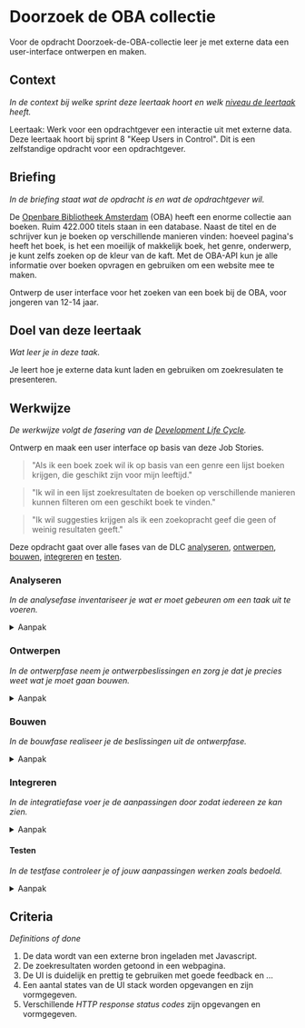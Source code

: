 # Doorzoek de OBA collectie

Voor de opdracht Doorzoek-de-OBA-collectie leer je met externe data een user-interface ontwerpen en maken. 

## Context
*In de context bij welke sprint deze leertaak hoort en welk [niveau de leertaak](https://github.com/fdnd/documents/blob/master/Bijlage%2006%20Didactiek%20en%20toetsing.md#leertaken) heeft.*

Leertaak: Werk voor een opdrachtgever een interactie uit met externe data. Deze leertaak hoort bij sprint 8 "Keep Users in Control". Dit is een zelfstandige opdracht voor een opdrachtgever.

## Briefing
*In de briefing staat wat de opdracht is en wat de opdrachtgever wil.*

De [Openbare Bibliotheek Amsterdam](https://www.oba.nl) (OBA) heeft een enorme collectie aan boeken. Ruim 422.000 titels staan in een database. Naast de titel en de schrijver kun je boeken op verschillende manieren vinden: hoeveel pagina's heeft het boek, is het een moeilijk of makkelijk boek, het genre, onderwerp, je kunt zelfs zoeken op de kleur van de kaft. Met de OBA-API kun je alle informatie over boeken opvragen en gebruiken om een website mee te maken.

Ontwerp de user interface voor het zoeken van een boek bij de OBA, voor jongeren van 12-14 jaar.

## Doel van deze leertaak
*Wat leer je in deze taak.*

Je leert hoe je externe data kunt laden en gebruiken om zoekresulaten te presenteren.

## Werkwijze
*De werkwijze volgt de fasering van de [Development Life Cycle](https://github.com/fdnd/documents/blob/master/Bijlage%2006%20Didactiek%20en%20toetsing.md#development-life-cycle).*

Ontwerp en maak een user interface op basis van deze Job Stories.

> "Als ik een boek zoek wil ik op basis van een genre een lijst boeken krijgen, die geschikt zijn voor mijn leeftijd."

> "Ik wil in een lijst zoekresultaten de boeken op verschillende manieren kunnen filteren om een geschikt boek te vinden."

> "Ik wil suggesties krijgen als ik een zoekopracht geef die geen of weinig resultaten geeft."

Deze opdracht gaat over alle fases van de DLC [analyseren](#analyseren), [ontwerpen](#ontwerpen), [bouwen](#bouwen), [integreren](#integreren) en [testen](#testen).

### Analyseren
*In de analysefase inventariseer je wat er moet gebeuren om een taak uit te voeren.* 

<details>
<summary>Aanpak</summary>
1. Pas de breifing/debrief toe zoals je geleerd hebt.
2. Onderzoek de doelgroep. 
3. De OBA-API uitpluizen, wat staat er allemaal in de JSON? Hoe kun je hier de  boeken voor een bepaalde leeftijd uit halen?

#### Materiaal

- [OBA-API documentatie](https://zoeken.oba.nl/api/v1/)

</details>

### Ontwerpen
*In de ontwerpfase neem je ontwerpbeslissingen en zorg je dat je precies weet wat je moet gaan bouwen.*

<details>
<summary>Aanpak</summary>

1. Doelgroep beschrijven in een user scenario
2. Zoek UI voorbeelden voor het zoekformulier en tonen van resultaten.
3. Schets per Job Stories een wireflow van de interface en werking.
4. Ontwerp verschillende states.
5. Teken een break-down schets.

#### Materiaal

- [How User Scenarios help To Improve Your UX](https://usabilla.com/blog/how-user-scenarios-help-to-improve-your-ux/)
- Artikel over states van een zoekformulier [How to fix a bad user interface](https://www.scotthurff.com/posts/why-your-user-interface-is-awkward-youre-ignoring-the-ui-stack/).

</details>

### Bouwen
*In de bouwfase realiseer je de beslissingen uit de ontwerpfase.*
<details>
<summary>Aanpak</summary>

1. Bouw het ontwerp.

#### Materiaal

n.v.t.

</details>


### Integreren
*In de integratiefase voer je de aanpassingen door zodat iedereen ze kan zien.*

<details>
<summary>Aanpak</summary>

1. Zet je code op Github. 

#### Materiaal

- 

</details>

#### Testen
*In de testfase controleer je of jouw aanpassingen werken zoals bedoeld.*

<details>
<summary>Aanpak</summary>

1. Presenteer je ontwerp bij de opdrachtgever.

#### Materiaal

- Tips over hoe je je werk presenteert een opdrachtgever, op basis van Job Stories. 

</details>

## Criteria
*Definitions of done*

1. De data wordt van een externe bron ingeladen met Javascript.
2. De zoekresultaten worden getoond in een webpagina.
3. De UI is duidelijk en prettig te gebruiken met goede feedback en ...
4. Een aantal states van de UI stack worden opgevangen en zijn vormgegeven.
5. Verschillende *HTTP response status codes* zijn opgevangen en vormgegeven.


